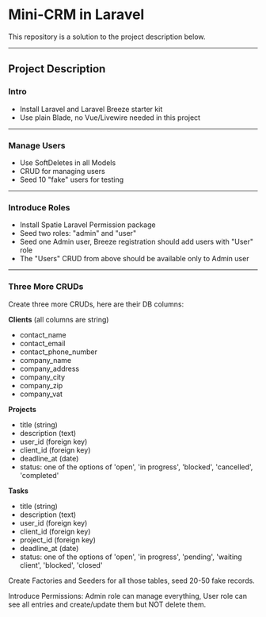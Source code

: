 # Mini-CRM in Laravel

This repository is a solution to the project description below.

---

## Project Description

### Intro

-   Install Laravel and Laravel Breeze starter kit
-   Use plain Blade, no Vue/Livewire needed in this project

---

### Manage Users

-   Use SoftDeletes in all Models
-   CRUD for managing users
-   Seed 10 "fake" users for testing

---

### Introduce Roles

-   Install Spatie Laravel Permission package
-   Seed two roles: "admin" and "user"
-   Seed one Admin user, Breeze registration should add users with "User" role
-   The "Users" CRUD from above should be available only to Admin user

---

### Three More CRUDs

Create three more CRUDs, here are their DB columns:

**Clients** (all columns are string)

-   contact_name
-   contact_email
-   contact_phone_number
-   company_name
-   company_address
-   company_city
-   company_zip
-   company_vat

**Projects**

-   title (string)
-   description (text)
-   user_id (foreign key)
-   client_id (foreign key)
-   deadline_at (date)
-   status: one of the options of 'open', 'in progress', 'blocked', 'cancelled', 'completed'

**Tasks**

-   title (string)
-   description (text)
-   user_id (foreign key)
-   client_id (foreign key)
-   project_id (foreign key)
-   deadline_at (date)
-   status: one of the options of 'open', 'in progress', 'pending', 'waiting client', 'blocked', 'closed'

Create Factories and Seeders for all those tables, seed 20-50 fake records.

Introduce Permissions: Admin role can manage everything, User role can see all entries and create/update them but NOT delete them.
